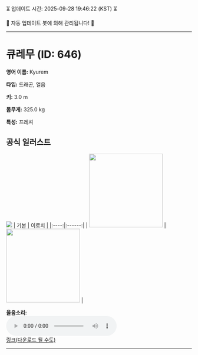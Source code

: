 
⏳ 업데이트 시간: 2025-09-28 19:46:22 (KST) ⏳

🤖 자동 업데이트 봇에 의해 관리됩니다! 🤖

---

# 큐레무 (ID: 646)
**영어 이름:** Kyurem

**타입:** 드래곤, 얼음

**키:** 3.0 m

**몸무게:** 325.0 kg

**특성:** 프레셔

## 공식 일러스트
![](https://raw.githubusercontent.com/PokeAPI/sprites/master/sprites/pokemon/other/official-artwork/646.png)
| 기본 | 이로치 |
|:----:|:------:|
| <img src="http://play.pokemonshowdown.com/sprites/ani/kyurem.gif" width="200"> | <img src="http://play.pokemonshowdown.com/sprites/ani-shiny/kyurem.gif" width="200"> |

**울음소리:**<br><audio controls src="https://raw.githubusercontent.com/PokeAPI/cries/main/cries/pokemon/latest/646.ogg"></audio><br> [링크(다운로드 될 수도)](https://raw.githubusercontent.com/PokeAPI/cries/main/cries/pokemon/latest/646.ogg)


---
